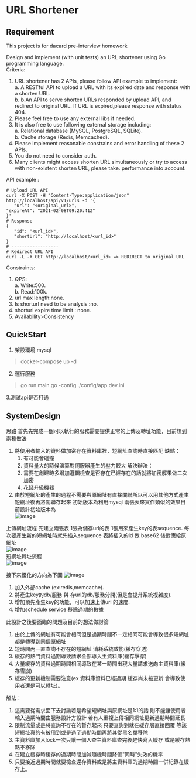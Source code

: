 # URL Shortener
## Requirement
This project is for dacard pre-interview homework 
  
Design and implement (with unit tests) an URL shortener using Go programming language.  
Criteria:  
 1. URL shortener has 2 APIs, please follow API example to implement:  
   a. A RESTful API to upload a URL with its expired date and response with a shorten URL.  
   b. b.An API to serve shorten URLs responded by upload API, and redirect to original URL. If URL is expired,please response with status 404.
 1. Please feel free to use any external libs if needed.  
 1. It is also free to use following external storage including:  
   a. Relational database (MySQL, PostgreSQL, SQLite).  
   b. Cache storage (Redis, Memcached). 
 1. Please implement reasonable constrains and error handling of these 2 APIs.
 1. You do not need to consider auth.
 1. Many clients might access shorten URL simultaneously or try to access with non-existent shorten URL, please take. 
performance into account.  

API example :
```
# Upload URL API
curl -X POST -H "Content-Type:application/json" http://localhost/api/v1/urls -d '{
   "url": "<original_url>",
"expireAt": "2021-02-08T09:20:41Z"
}'
# Response
{
   "id": "<url_id>",
   "shortUrl": "http://localhost/<url_id>"
}
# ------------------
# Redirect URL API
curl -L -X GET http://localhost/<url_id> => REDIRECT to original URL
```
Constraints:  
1. QPS:  
  a. Write:500.  
  b. Read:100k. 
1. url max length:none. 
1. Is shorturl need to be analysis :no.
1. shorturl expire time limit : none.  
1. Availability>Consistency

## QuickStart
1. 架設環境 mysql
> docker-compose up -d

2. 運行服務
> go run main.go -config ./config/app.dev.ini

3.測試api是否打通


## SystemDesign
思路 首先先完成一個可以執行的服務需要提供正常的上傳及轉址功能，目前想到兩種做法  
1. 將使用者輸入的資料做加密存在資料庫裡，短網址查詢時直接匹配
   缺點：
   1. 有可能會碰撞 
   2. 資料量大的時候演算對伺服器產生的壓力較大 
   解決辦法： 
   1. 需要在創建時多增加邏輯檢查是否存在已經存在的話就將加密解果做二次加密
   2. 花錢升級機器 
2. 由於短網址的產生的過程不需要與原網址有直接關聯所以可以用其他方式產生短網址後再將關聯存起來
   初始版本為利用mysql 兩張表來實作類似的效果目前設計初始版本為  
![image](https://github.com/dodoiyp/short-url/blob/main/doc/v1/short_url_system%20design.jpg)  

上傳網址流程  先建立兩張表 1張為儲存url的表 1張用來產生key的表sequence. 
   每次要產生新的短網址時就先插入sequence 表將插入的id 做 base62 後對應給原網址  
![image](https://github.com/dodoiyp/short-url/blob/main/doc/v1/short_url-set-url.jpg)  
短網址轉址流程  
![image](https://github.com/dodoiyp/short-url/blob/main/doc/v1/short_url_get_url.jpg)  

接下來優化的方向為下圖
![image](https://github.com/dodoiyp/short-url/blob/main/doc/v2/short_url_system_design_%20optimization.jpg)
1. 加入外部cache (ex:redis,memcache). 
2. 將產生key的db/服務 與 存url的db/服務分開(但是會提升系統複雜度). 
3. 增加預先產生key的功能，可以加速上傳url 的速度. 
4. 增加schedule service 移除過期的數據  

此設計之後要面臨的問題及目前的想法做討論  
1. 由於上傳的網址有可能會相同但是過期時間不一定相同可能會導致很多短網址都是轉導到同個原網址  
2. 短時間內一直查詢不存在的短網址 消耗系統效能(緩存穿透)  
3. 緩存的熱門資料過期導致請求全部導入主資料庫(緩存擊穿)  
3. 大量緩存的資料過期時間相同導致在某一時間出現大量請求送向主資料庫(緩存雪崩)  
3. 緩存的更新機制需要注意(ex 資料庫資料已經過期 緩存尚未被更新 會導致使用者還是可以轉址)。  
  
解法：   
1. 這需要從需求面下去討論若是希望短網址與原網址是1:1的話 則不能讓使用者輸入過期時間由服務設計方設計 若有人重複上傳相同網址更新過期時間延長  
2. 限制流量或是將查詢不存在的暫存起來 只要查詢到就在緩存層直接回覆 等該短網址真的有被用到或是過了過期時間再將其從黑名單移除  
3. 主資料庫加入lock一次只讓一個人查主資料庫查完後趕快寫入緩存 或是緩存熱點不移除
4. 在建立緩存時緩存的過期時間加減隨機時間降低"同時"失效的機率
5. 只要接近過期時間就要檢查還存資料或是將主資料庫的過期時間一併紀錄在緩存上。
